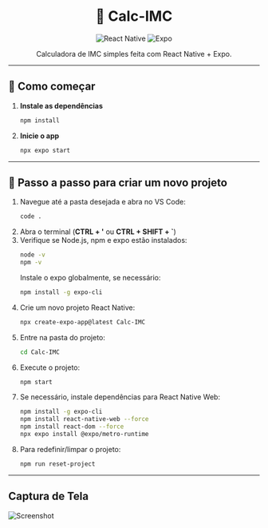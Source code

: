 <h1 align="center">🧮 Calc-IMC</h1>
<p align="center">
  <img src="https://img.shields.io/badge/React%20Native-2025-blue?logo=react" alt="React Native" />
  <img src="https://img.shields.io/badge/Expo-managed-brightgreen?logo=expo" alt="Expo" />
</p>

<p align="center">
  Calculadora de IMC simples feita com React Native + Expo.
</p>

---

## 🚀 Como começar

1. **Instale as dependências**
   ```bash
   npm install
   ```

2. **Inicie o app**
   ```bash
   npx expo start
   ```

---

## 📝 Passo a passo para criar um novo projeto

1. Navegue até a pasta desejada e abra no VS Code:
   ```bash
   code .
   ```
2. Abra o terminal (**CTRL + '** ou **CTRL + SHIFT + `**)
3. Verifique se Node.js, npm e expo estão instalados:
   ```bash
   node -v
   npm -v
   ```
   Instale o expo globalmente, se necessário:
   ```bash
   npm install -g expo-cli
   ```
4. Crie um novo projeto React Native:
   ```bash
   npx create-expo-app@latest Calc-IMC
   ```
5. Entre na pasta do projeto:
   ```bash
   cd Calc-IMC
   ```
6. Execute o projeto:
   ```bash
   npm start
   ```
7. Se necessário, instale dependências para React Native Web:
   ```bash
   npm install -g expo-cli
   npm install react-native-web --force
   npm install react-dom --force
   npx expo install @expo/metro-runtime
   ```
8. Para redefinir/limpar o projeto:
   ```bash
   npm run reset-project
   ```

---

## Captura de Tela

![Screenshot](./assets/images/Captura%20de%20tela%202025-08-05%20162916.png)
